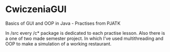 # CwiczeniaGUI
Basics of GUI and OOP in Java - Practises from PJATK 

In /src every /c* package is dedicated to each practise lesson.
Also there is a one of two made semester project. In which I've used multithreading and OOP to make a simulation of a working restaurant.
